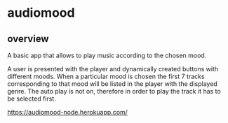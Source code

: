# audiomood

## overview

A basic app that allows to play music according to the chosen mood.

 A user is presented with the player and dynamically created buttons with different moods. When a particular mood is chosen the first 7 tracks corresponding to that mood will be listed in the player with the displayed genre. The auto play is not on, therefore in order to play the track it has to be selected first.

https://audiomood-node.herokuapp.com/
